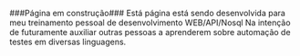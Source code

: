###Página em construção###
Está página está sendo desenvolvida para meu treinamento pessoal de desenvolvimento WEB/API/Nosql
Na intenção de futuramente auxiliar outras pessoas a aprenderem sobre automação de testes em diversas linguagens.
